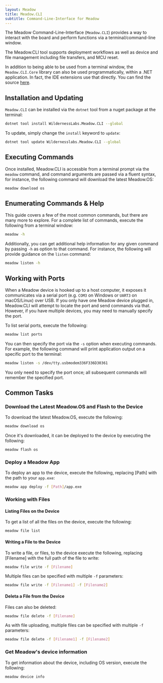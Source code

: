 ```yaml
---
layout: Meadow
title: Meadow.CLI
subtitle: Command-Line-Interface for Meadow
---
```


The Meadow Command-Line-Interface (`Meadow.CLI`) provides a way to interact with the board and perform functions via a terminal/command-line window. 

The Meadow.CLI tool supports deployment workflows as well as device and file management including file transfers, and MCU reset.

In addition to being able to be used from a terminal window, the `Meadow.CLI.Core` library can also be used programmatically, within a .NET application. In fact, the IDE extensions use that directly. You can find the source [here](https://github.com/wildernesslabs/Meadow.CLI).

## Installation and Updating

`Meadow.CLI` can be installed via the `dotnet` tool from a nuget package at the terminal:

```bash
dotnet tool install WildernessLabs.Meadow.CLI --global
```

To update, simply change the `install` keyword to `update`:

```bash
dotnet tool update Wildernesslabs.Meadow.CLI --global
```

## Executing Commands

Once installed, Meadow.CLI is accessble from a terminal prompt via the `meadow` command, and command arguments are passed via a fluent syntax, for instance, the following command will download the latest Meadow.OS:

```bash
meadow download os
```

## Enumerating Commands & Help

This guide covers a few of the most common commands, but there are many more to explore. For a complete list of commands, execute the following from a terminal window:

```bash
meadow -h
```

Additionally, you can get additional help information for any given command by passing `-h` as option to that command. For instance, the following will provide guidance on the `listen` command:

```bash
meadow listen -h
```

## Working with Ports

When a Meadow device is hooked up to a host computer, it exposes it communicates via a serial port (e.g. `COM3` on Windows or `UART3` on macOS/Linux) over USB. If you only have one Meadow device plugged in, Meadow.CLI will attempt to locate the port and send commands via that. However, if you have multiple devices, you may need to manually specify the port.

To list serial ports, execute the following:

```bash
meadow list ports
```

You can then specify the port via the `-s` option when executing commands. For example, the following command will print application output on a specific port to the terminal:

```bash
meadow listen -s /dev/tty.usbmodem336F336D30361
```

You only need to specify the port once; all subsequent commands will remember the specified port.

## Common Tasks

### Download the Latest Meadow.OS and Flash to the Device

To download the latest Meadow.OS, execute the following:

```bash
meadow download os
```

Once it's downloaded, it can be deployed to the device by executing the following:

```bash
meadow flash os
```

### Deploy a Meadow App

To deploy an app to the device, execute the following, replacing [Path] with the path to your `app.exe`:

```bash
meadow app deploy -f [Path]/app.exe
```

### Working with Files

#### Listing Files on the Device

To get a list of all the files on the device, execute the following:

```bash
meadow file list
```

#### Writing a File to the Device

To write a file, or files, to the device execute the following, replacing [Filename] with the full path of the file to write:

```bash
meadow file write -f [Filename]
```

Multiple files can be specified with multiple `-f` parameters:

```bash
meadow file write -f [Filename1] -f [Filename2]
```

#### Deleta a File from the Device

Files can also be deleted:

```bash
meadow file delete -f [Filename]
```

As with file uploading, multiple files can be specified with multiple `-f` parameters:

```bash
meadow file delete -f [Filename1] -f [Filename2]
```


### Get Meadow's device information

To get information about the device, including OS version, execute the following:

```bash
meadow device info
```
